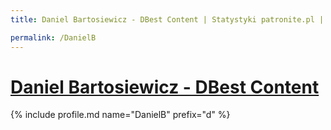 ```yaml
---
title: Daniel Bartosiewicz - DBest Content | Statystyki patronite.pl | Patromierz

permalink: /DanielB
---
```


# [Daniel Bartosiewicz - DBest Content](https://patronite.pl/DanielB)

{% include profile.md name="DanielB" prefix="d" %}
